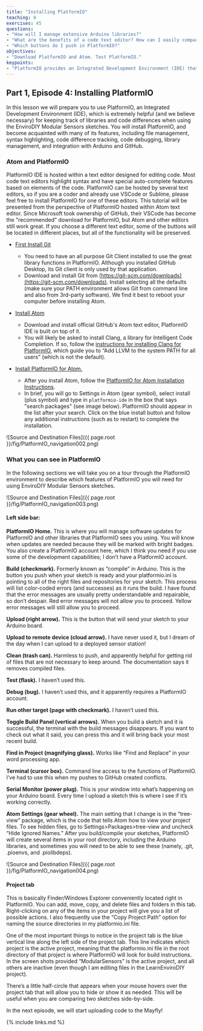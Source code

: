 ```yaml
---
title: "Installing PlatformIO"
teaching: 0
exercises: 45
questions:
- "How will I manage extensive Arduino libraries?"
- "What are the benefits of a code text editor? How can I easily compare two codes files?"
- "Which buttons do I push in PlatformIO?"
objectives:
- "Download PlatformIO and Atom. Test PlatformIO."
keypoints:
- "PlatformIO provides an Integrated Development Environment (IDE) that combines all the capabilities of the Arduino IDE along with many advanced capabilities of a code editor that you will come to appreciate."
---
```

## Part 1, Episode 4: Installing PlatformIO

In this lesson we will prepare you to use PlatformIO, an Integrated Development Environment (IDE), which is extremely helpful (and we believe necessary) for keeping track of libraries and code differences when using the EnviroDIY Modular Sensors sketches. You will install PlatformIO, and become acquainted with many of its features, including file management, syntax highlighting, code difference tracking, code debugging, library management, and integration with Arduino and GitHub.

### Atom and PlatformIO
PlatformIO IDE is hosted within a text editor designed for editing code. Most code text editors highlight syntax and have special auto-complete features based on elements of the code. PlatformIO can be hosted by several text editors, so if you are a coder and already use VSCode or Sublime, please feel free to install PlatformIO for one of these editors. This tutorial will be presented from the perspective of PlatformIO hosted within Atom text editor. Since Microsoft took ownership of GitHub, their VSCode has become the "recommended" download for PlatformIO, but Atom and other editors still work great. If you choose a different text editor, some of the buttons will be located in different places, but all of the functionality will be preserved.

- [First Install Git](https://git-scm.com/downloads)
  - You need to have an all purpose Git Client installed to use the great library functions in PlatformIO. Although you installed GitHub Desktop, its Git client is only used by that application.
  - Download and install Git from [https://git-scm.com/downloads](https://git-scm.com/downloads). Install selecting all the defaults (make sure your PATH environment allows Git from command line and also from 3rd-party software). We find it best to reboot your computer before installing Atom.

- [Install Atom](https://atom.io/)
  - Download and install official GitHub's Atom text editor, PlatformIO IDE is built on top of it.
  - You will likely be asked to install Clang, a library for Intelligent Code Completion. If so, follow the [instructions for installing Clang for PlatformIO](https://docs.platformio.org/en/latest/ide/atom.html#ii-clang-for-intelligent-code-completion), which guide you to “Add LLVM to the system PATH for all users” (which is not the default).

- [Install PlatformIO for Atom.](https://platformio.org/install/ide?install=atom)
  - After you install Atom, follow the [PlatformIO for Atom Installation Instructions](https://docs.platformio.org/en/latest/ide/atom.html#installation).
  - In brief, you will go to Settings in Atom (gear symbol), select install (plus symbol) and type in `platformio-ide` in the box that says "search packages" (see image below). PlatformIO should appear in the list after your search. Click on the blue install button and follow any additional instructions (such as to restart) to complete the installation.

![Source and Destination Files]({{ page.root }}/fig/PlatformIO_navigation002.png)

### What you can see in PlatformIO
In the following sections we will take you on a tour through the PlatformIO environment to describe which features of PlatformIO you will need for using EnviroDIY Modular Sensors sketches.

![Source and Destination Files]({{ page.root }}/fig/PlatformIO_navigation003.png)

#### Left side bar:
**PlatformIO Home.** This is where you will manage software updates for PlatformIO and other libraries that PlatformIO sees you using. You will know when updates are needed because they will be marked with bright badges. You also create a PlatformIO account here, which I think you need if you use some of the development capabilities; I don’t have a PlatformIO account.

**Build (checkmark).** Formerly known as “compile” in Arduino. This is the button you push when your sketch is ready and your platformio.ini is pointing to all of the right files and repositories for your sketch. This process will list color-coded errors (and successes) as it runs the build. I have found that the error messages are usually pretty understandable and repairable, so don’t despair. Red error messages will not allow you to proceed. Yellow error messages will still allow you to proceed.

**Upload (right arrow).** This is the button that will send your sketch to your Arduino board.

**Upload to remote device (cloud arrow).** I have never used it, but I dream of the day when I can upload to a deployed sensor station!

**Clean (trash can).** Harmless to push, and apparently helpful for getting rid of files that are not necessary to keep around. The documentation says it removes compiled files.

**Test (flask).** I haven’t used this.

**Debug (bug).** I haven’t used this, and it apparently requires a PlatformIO account.

**Run other target (page with checkmark).** I haven’t used this.

**Toggle Build Panel (vertical arrows).** When you build a sketch and it is successful, the terminal with the build messages disappears. If you want to check out what it said, you can press this and it will bring back your most recent build.

**Find in Project (magnifying glass).** Works like “Find and Replace” in your word processing app.

**Terminal (cursor box).** Command line access to the functions of PlatformIO. I’ve had to use this when my pushes to GitHub created conflicts.

**Serial Monitor (power plug).** This is your window into what’s happening on your Arduino board. Every time I upload a sketch this is where I see if it’s working correctly.

**Atom Settings (gear wheel).** The main setting that I change is in the “tree-view” package, which is the code that tells Atom how to view your project files. To see hidden files, go to Settings>Packages>tree-view and uncheck “Hide Ignored Names.” After you build/compile your sketches, PlatformIO will create several items in your root directory, including the Arduino libraries, and sometimes you will need to be able to see these (namely, .git, .pioenvs, and .piolibdeps).

![Source and Destination Files]({{ page.root }}/fig/PlatformIO_navigation004.png)

#### Project tab
This is basically Finder/Windows Explorer conveniently located right in PlatformIO. You can add, move, copy, and delete files and folders in this tab. Right-clicking on any of the items in your project will give you a list of possible actions. I also frequently use the “Copy Project Path” option for naming the source directories in my platformio.ini file.

One of the most important things to notice in the project tab is the blue vertical line along the left side of the project tab. This line indicates which project is the active project, meaning that the platformio.ini file in the root directory of that project is where PlatformIO will look for build instructions. In the screen shots provided “ModularSensors” is the active project, and all others are inactive (even though I am editing files in the LearnEnviroDIY project).

There’s a little half-circle that appears when your mouse hovers over the project tab that will allow you to hide or show it as needed. This will be useful when you are comparing two sketches side-by-side.

In the next episode, we will start uploading code to the Mayfly!




{% include links.md %}
